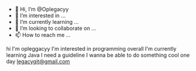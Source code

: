 - 👋 Hi, I’m @Oplegacyy
- 👀 I’m interested in ...
- 🌱 I’m currently learning ...
- 💞️ I’m looking to collaborate on ...
- 📫 How to reach me ...

<!---
Oplegacyy/Oplegacyy is a ✨ special ✨ repository because its `README.md` (this file) appears on your GitHub profile.
You can click the Preview link to take a look at your changes.
--->
hi I'm opleggacyy
I'm interested in programming overall
I'm currently learning Java
I need a guideline I wanna be able to do something cool one day
legacygit@gmail.com
